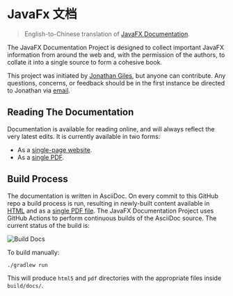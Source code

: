 # JavaFx 文档

> English-to-Chinese translation of [JavaFX Documentation](https://github.com/FXDocs/docs).

The JavaFX Documentation Project is designed to collect important JavaFX information from around the web and, with the permission of the authors, to collate it into a single source to form a cohesive book.

This project was initiated by <a href="http://www.jonathangiles.net">Jonathan Giles</a>, but anyone can contribute. Any questions, concerns, or feedback should be in the first instance be directed to Jonathan via <a href="mailto:jonathan@jonathangiles.net">email</a>.

## Reading The Documentation
Documentation is available for reading online, and will always reflect the very latest edits. It is currently available in two forms:
 
<ul>
  <li>As a <a href="https://fxdocs.infilos.com/index.html">single-page website</a>.</li>
  <li>As a <a href="https://fxdocs.infilos.com/index.pdf">single PDF</a>.</li>
</ul>

## Build Process
The documentation is written in AsciiDoc. On every commit to this GitHub repo a build process is run, resulting in newly-built content available in <a href="https://fxdocs.github.io/docs/html5/index.html">HTML</a> and as a <a href="https://fxdocs.github.io/docs/pdf/index.pdf">single PDF file</a>. The JavaFX Documentation Project uses GitHub Actions to perform continuous builds of the AsciiDoc source. The current status of the build is:

![Build Docs](https://github.com/infilos/docs/workflows/Build%20Docs/badge.svg)

To build manually:

```
./gradlew run
```

This will produce `html5` and `pdf` directories with the appropriate files inside `build/docs/`.
